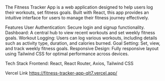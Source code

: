The Fitness Tracker App is a web application designed to help users log their workouts, set fitness goals. Built with React, this app provides an intuitive interface for users to manage their fitness journey effectively.

Features
User Authentication: Secure login and signup functionality.
Dashboard: A central hub to view recent workouts and set weekly fitness goals.
Workout Logging: Users can log various workouts, including details such as activity type, duration, and calories burned.
Goal Setting: Set, view, and track weekly fitness goals.
Responsive Design: Fully responsive layout using Tailwind CSS for optimal performance across devices.

Tech Stack
Frontend: React, React Router, Axios, Tailwind CSS

Vercel Link
https://fitness-tracker-app-qlt7.vercel.app/
